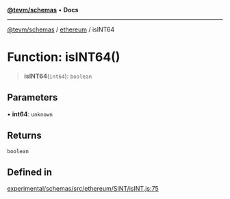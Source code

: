 [**@tevm/schemas**](../../README.md) • **Docs**

***

[@tevm/schemas](../../modules.md) / [ethereum](../README.md) / isINT64

# Function: isINT64()

> **isINT64**(`int64`): `boolean`

## Parameters

• **int64**: `unknown`

## Returns

`boolean`

## Defined in

[experimental/schemas/src/ethereum/SINT/isINT.js:75](https://github.com/qbzzt/tevm-monorepo/blob/main/experimental/schemas/src/ethereum/SINT/isINT.js#L75)
